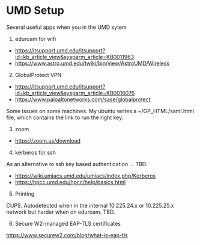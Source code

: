 #  UMD Setup

Several useful apps when you in the UMD sytem

1. eduroam for wifi

* https://itsupport.umd.edu/itsupport?id=kb_article_view&sysparm_article=KB0011963
* https://www.astro.umd.edu/twiki/bin/view/AstroUMD/Wireless

2. GlobalProtect VPN

* https://itsupport.umd.edu/itsupport?id=kb_article_view&sysparm_article=KB0016076
* https://www.paloaltonetworks.com/sase/globalprotect

Some issues on some machines.  My ubuntu writes a ~/GP_HTML/saml.html file, which
contains the link to run the right key.  

3. zoom

* https://zoom.us/download

4. kerberos for ssh

As an alternative to ssh key based authentication ...  TBD.

* https://wiki.umiacs.umd.edu/umiacs/index.php/Kerberos
* https://hpcc.umd.edu/hpcc/help/basics.html

5. Printing

CUPS.  Autodetected when in the internal 10.225.24.x or 10.225.25.x network
but harder when on eduroam.   TBD.

6. Secure W2-managed EAP-TLS certificates

https://www.securew2.com/blog/what-is-eap-tls
